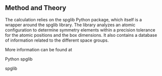 ## Method and Theory

The calculation relies on the spglib Python package, which itself is a wrapper around the spglib library.  The library analyzes an atomic configuration to determine symmetry elements within a precision tolerance for the atomic positions and the box dimensions.  It also contains a database of information related to the different space groups.

More information can be found at

Python spglib

spglib
